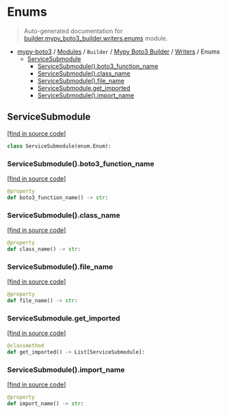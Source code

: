 # Enums

> Auto-generated documentation for [builder.mypy_boto3_builder.writers.enums](https://github.com/vemel/mypy_boto3/blob/master/builder/mypy_boto3_builder/writers/enums.py) module.

- [mypy-boto3](../../../README.md#mypy_boto3) / [Modules](../../../MODULES.md#mypy-boto3-modules) / `Builder` / [Mypy Boto3 Builder](../index.md#mypy-boto3-builder) / [Writers](index.md#writers) / Enums
    - [ServiceSubmodule](#servicesubmodule)
        - [ServiceSubmodule().boto3_function_name](#servicesubmoduleboto3_function_name)
        - [ServiceSubmodule().class_name](#servicesubmoduleclass_name)
        - [ServiceSubmodule().file_name](#servicesubmodulefile_name)
        - [ServiceSubmodule.get_imported](#servicesubmoduleget_imported)
        - [ServiceSubmodule().import_name](#servicesubmoduleimport_name)

## ServiceSubmodule

[[find in source code]](https://github.com/vemel/mypy_boto3/blob/master/builder/mypy_boto3_builder/writers/enums.py#L7)

```python
class ServiceSubmodule(enum.Enum):
```

### ServiceSubmodule().boto3_function_name

[[find in source code]](https://github.com/vemel/mypy_boto3/blob/master/builder/mypy_boto3_builder/writers/enums.py#L30)

```python
@property
def boto3_function_name() -> str:
```

### ServiceSubmodule().class_name

[[find in source code]](https://github.com/vemel/mypy_boto3/blob/master/builder/mypy_boto3_builder/writers/enums.py#L21)

```python
@property
def class_name() -> str:
```

### ServiceSubmodule().file_name

[[find in source code]](https://github.com/vemel/mypy_boto3/blob/master/builder/mypy_boto3_builder/writers/enums.py#L17)

```python
@property
def file_name() -> str:
```

### ServiceSubmodule.get_imported

[[find in source code]](https://github.com/vemel/mypy_boto3/blob/master/builder/mypy_boto3_builder/writers/enums.py#L43)

```python
@classmethod
def get_imported() -> List[ServiceSubmodule]:
```

### ServiceSubmodule().import_name

[[find in source code]](https://github.com/vemel/mypy_boto3/blob/master/builder/mypy_boto3_builder/writers/enums.py#L13)

```python
@property
def import_name() -> str:
```
